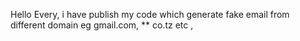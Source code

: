 Hello Every, i have publish my code which generate  fake email from different domain eg gmail.com, ** co.tz etc ,

